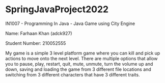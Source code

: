 # SpringJavaProject2022

IN1007 - Programming In Java - Java Game using City Engine

Name: Farhaan Khan (adck927)

Student Number: 210052555

My game is a simple 3 level platform game where you can kill and pick up actions to move onto the next level. There are multiple options that allow you to pause, play, restart, quit, mute, unmute, turn the volume up and  down, saving and loading the game from 3 different file locations and switching from 3 different characters that  have 3 different traits.
